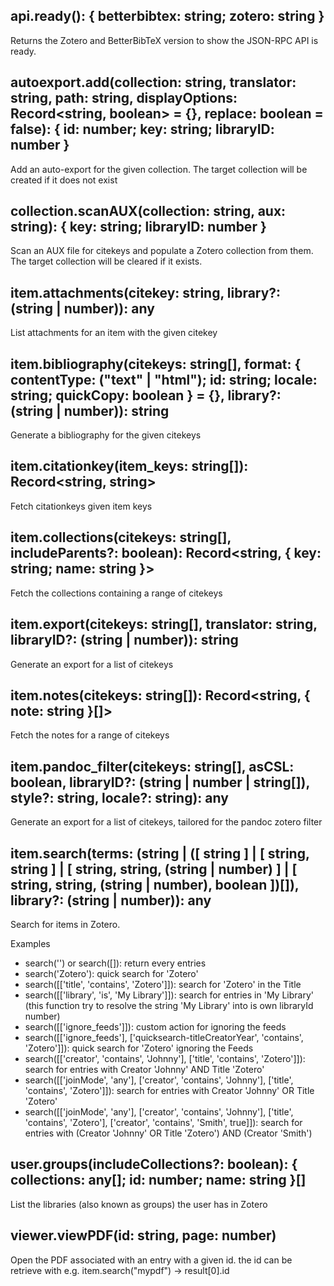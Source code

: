 ## api.ready(): { betterbibtex: string; zotero: string }

Returns the Zotero and BetterBibTeX version to show the JSON-RPC API is ready.


## autoexport.add(collection: string, translator: string, path: string, displayOptions: Record<string, boolean> = {}, replace: boolean = false): { id: number; key: string; libraryID: number }

Add an auto-export for the given collection. The target collection will be created if it does not exist


## collection.scanAUX(collection: string, aux: string): { key: string; libraryID: number }

Scan an AUX file for citekeys and populate a Zotero collection from them. The target collection will be cleared if it exists.


## item.attachments(citekey: string, library?: (string | number)): any

List attachments for an item with the given citekey


## item.bibliography(citekeys: string[], format: { contentType: ("text" | "html"); id: string; locale: string; quickCopy: boolean } = {}, library?: (string | number)): string

Generate a bibliography for the given citekeys


## item.citationkey(item_keys: string[]): Record<string, string>

Fetch citationkeys given item keys


## item.collections(citekeys: string[], includeParents?: boolean): Record<string, { key: string; name: string }>

Fetch the collections containing a range of citekeys


## item.export(citekeys: string[], translator: string, libraryID?: (string | number)): string

Generate an export for a list of citekeys


## item.notes(citekeys: string[]): Record<string, { note: string }[]>

Fetch the notes for a range of citekeys


## item.pandoc_filter(citekeys: string[], asCSL: boolean, libraryID?: (string | number | string[]), style?: string, locale?: string): any

Generate an export for a list of citekeys, tailored for the pandoc zotero filter


## item.search(terms: (string | ([ string ] | [ string, string ] | [ string, string, (string | number) ] | [ string, string, (string | number), boolean ])[]), library?: (string | number)): any

Search for items in Zotero.

Examples

- search('') or search([]): return every entries
- search('Zotero'): quick search for 'Zotero'
- search([['title', 'contains', 'Zotero']]): search for 'Zotero' in the Title
- search([['library', 'is', 'My Library']]): search for entries in 'My Library'
  (this function try to resolve the string 'My Library' into is own libraryId number)
- search([['ignore_feeds']]): custom action for ignoring the feeds
- search([['ignore_feeds'], ['quicksearch-titleCreatorYear', 'contains', 'Zotero']]): quick search for 'Zotero' ignoring the Feeds
- search([['creator', 'contains', 'Johnny'], ['title', 'contains', 'Zotero']]): search for entries with Creator 'Johnny' AND Title 'Zotero'
- search([['joinMode', 'any'], ['creator', 'contains', 'Johnny'], ['title', 'contains', 'Zotero']]): search for entries with Creator 'Johnny' OR Title 'Zotero'
- search([['joinMode', 'any'], ['creator', 'contains', 'Johnny'], ['title', 'contains', 'Zotero'], ['creator', 'contains', 'Smith', true]]): search for entries with (Creator 'Johnny' OR Title 'Zotero') AND (Creator 'Smith')


## user.groups(includeCollections?: boolean): { collections: any[]; id: number; name: string }[]

List the libraries (also known as groups) the user has in Zotero


## viewer.viewPDF(id: string, page: number)

Open the PDF associated with an entry with a given id.
the id can be retrieve with e.g. item.search("mypdf") -> result[0].id


